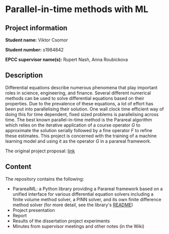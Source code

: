 # Parallel-in-time methods with ML

## Project information

**Student name:** Viktor Csomor

**Student number:** s1984842

**EPCC supervisor name(s):** Rupert Nash, Anna Roubickova

## Description

Differential equations describe numerous phenomena that play important roles in science, engineering, and finance. Several different numerical methods can be used to solve differential equations based on their properties. Due to the prevalence of these equations, a lot of effort has been put into parallelising their solution. One wall clock time efficient way of doing this for time dependent, fixed sized problems is parallelising across time. The best known parallel-in-time method is the Parareal algorithm which relies on the iterative application of a course operator _G_ to approximate the solution serially followed by a fine operator _F_ to refine these estimates. This project is concerned with the training of a machine learning  model and using it as the operator _G_ in a parareal framework.

The original project proposal: [link](https://www.wiki.ed.ac.uk/pages/viewpage.action?spaceKey=hpcdis&title=Parallel-in-time+methods+with+ML)

## Content

The repository contains the following:

* PararealML: a Python library providing a Parareal framework based on a unified interface for various differential equation solvers including a finite volume method solver, a PINN solver, and its own finite difference method solver (for more detail, see the library's [README](https://git.ecdf.ed.ac.uk/msc-19-20/s1984842/blob/master/code/python/README.md))
* Project presentation
* Report
* Results of the dissertation project experiments
* Minutes from supervisor meetings and other notes (in the Wiki)
